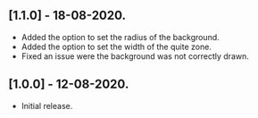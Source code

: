 ## [1.1.0] - 18-08-2020.

- Added the option to set the radius of the background.
- Added the option to set the width of the quite zone.
- Fixed an issue were the background was not correctly drawn.

## [1.0.0] - 12-08-2020.

- Initial release.

